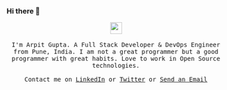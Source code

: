 ### Hi there 👋

<p align="center">
  <img src="https://user-images.githubusercontent.com/5679180/79618120-0daffb80-80be-11ea-819e-d2b0fa904d07.gif" width="27px">
  <br><br>
  <samp>
I'm Arpit Gupta. A Full Stack Developer & DevOps Engineer from Pune, India. I am not a great programmer but a good programmer with great habits. Love to work in Open Source technologies.
    <br><br>Contact me on <a href="https://in.linkedin.com/in/arpitram3" target="_blank">LinkedIn</a> or <a href="https://twitter.com/@arpitram3" target=_blank">Twitter</a> or <a href="mailto:gupta.arpit03@gmail.com">Send an Email</a>
  </samp>
</p>

<!--
**imarg3/imarg3** is a ✨ _special_ ✨ repository because its `README.md` (this file) appears on your GitHub profile.

Here are some ideas to get you started:

- 🔭 I’m currently working on ...
- 🌱 I’m currently learning ...
- 👯 I’m looking to collaborate on ...
- 🤔 I’m looking for help with ...
- 💬 Ask me about ...
- 📫 How to reach me: ...
- 😄 Pronouns: ...
- ⚡ Fun fact: ...
-->
